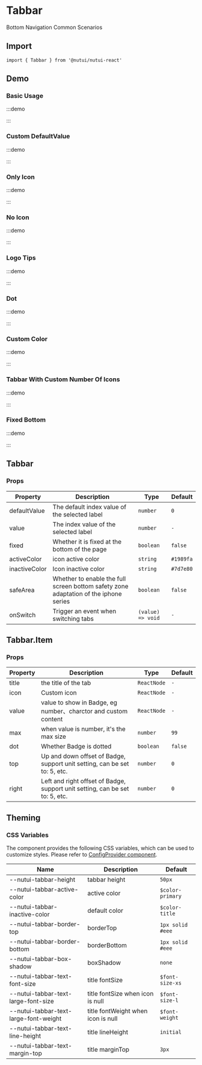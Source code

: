 # Tabbar

Bottom Navigation Common Scenarios

## Import

```tsx
import { Tabbar } from '@nutui/nutui-react'
```

## Demo

### Basic Usage

:::demo

<CodeBlock src='h5/demo1.tsx'></CodeBlock>

:::

### Custom DefaultValue

:::demo

<CodeBlock src='h5/demo2.tsx'></CodeBlock>

:::

### Only Icon

:::demo

<CodeBlock src='h5/demo3.tsx'></CodeBlock>

:::

### No Icon

:::demo

<CodeBlock src='h5/demo4.tsx'></CodeBlock>

:::

### Logo Tips

:::demo

<CodeBlock src='h5/demo5.tsx'></CodeBlock>

:::

### Dot

:::demo

<CodeBlock src='h5/demo6.tsx'></CodeBlock>

:::

### Custom Color

:::demo

<CodeBlock src='h5/demo7.tsx'></CodeBlock>

:::

### Tabbar With Custom Number Of Icons

:::demo

<CodeBlock src='h5/demo8.tsx'></CodeBlock>

:::

### Fixed Bottom

:::demo

<CodeBlock src='h5/demo9.tsx'></CodeBlock>

:::

## Tabbar

### Props

| Property | Description | Type | Default |
| --- | --- | --- | --- |
| defaultValue | The default index value of the selected label | `number` | `0` |
| value | The index value of the selected label | `number` | `-` |
| fixed | Whether it is fixed at the bottom of the page | `boolean` | `false` |
| activeColor | icon active color | `string` | `#1989fa` |
| inactiveColor | Icon inactive color | `string` | `#7d7e80` |
| safeArea | Whether to enable the full screen bottom safety zone adaptation of the iphone series | `boolean` | `false` |
| onSwitch | Trigger an event when switching tabs | `(value) => void` | `-` |

## Tabbar.Item

### Props

| Property | Description | Type | Default |
| --- | --- | --- | --- |
| title | the title of the tab | `ReactNode` | `-` |
| icon | Custom icon | `ReactNode` | `-` |
| value | value to show in Badge, eg number、charctor and custom content | `ReactNode` | `-` |
| max | when value is number, it's the max size | `number` | `99` |
| dot | Whether Badge is dotted | `boolean` | `false` |
| top | Up and down offset of Badge, support unit setting, can be set to: 5, etc. | `number` | `0` |
| right | Left and right offset of Badge, support unit setting, can be set to: 5, etc. | `number` | `0` |

## Theming

### CSS Variables

The component provides the following CSS variables, which can be used to customize styles. Please refer to [ConfigProvider component](#/en-US/component/configprovider).

| Name | Description | Default |
| --- | --- | --- |
| \--nutui-tabbar-height | tabbar height | `50px` |
| \--nutui-tabbar-active-color | active color | `$color-primary` |
| \--nutui-tabbar-inactive-color | default color | `$color-title` |
| \--nutui-tabbar-border-top | borderTop | `1px solid #eee` |
| \--nutui-tabbar-border-bottom | borderBottom | `1px solid #eee` |
| \--nutui-tabbar-box-shadow | boxShadow | `none` |
| \--nutui-tabbar-text-font-size | title fontSize | `$font-size-xs` |
| \--nutui-tabbar-text-large-font-size | title fontSize when icon is null | `$font-size-l` |
| \--nutui-tabbar-text-large-font-weight | title fontWeight when icon is null | `$font-weight` |
| \--nutui-tabbar-text-line-height | title lineHeight | `initial` |
| \--nutui-tabbar-text-margin-top | title marginTop | `3px` |
